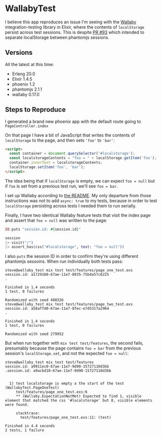 # WallabyTest

I believe this app reproduces an issue I'm seeing with the [Wallaby](https://github.com/keathley/wallaby) integration-testing library in Elixir, where the contents of `localStorage` persist across test sessions. This is despite [PR #93](https://github.com/keathley/wallaby/pull/93) which intended to separate localStorage between phantomjs sessions.

## Versions

All the latest at this time:

- Erlang 20.0
- Elixir 1.4.5
- phoenix 1.2
- phantomjs 2.1.1
- wallaby 0.17.0

## Steps to Reproduce

I generated a brand new phoenix app with the default route going to `PageController.index`

On that page I have a bit of JavaScript that writes the contents of `localStorage` to the page, and then sets `'foo'` to `'bar'`:

```html
<script>
  const container = document.querySelector('#localstorage');
  const localstorageContents = "foo = " + localStorage.getItem('foo');
  container.innerText = localstorageContents;
  localStorage.setItem('foo', 'bar');
</script>
```

The idea being that if `localStorage` is empty, we can expect `foo = null` but if `foo` is set from a previous test run, we'll see `foo = bar`.

I set up Wallaby according to [the README](https://github.com/keathley/wallaby/blob/master/README.md#setup). My only departure from those instructions was not to add `async: true` to my tests, because in order to test `localStorage` persisting across tests I needed them to run serially.

Finally, I have two identical Wallaby feature tests that visit the index page and assert that `foo = null` was written to the page:

```elixir
IO.puts "session.id: #{session.id}"

session
|> visit("/")
|> assert_has(css("#localstorage", text: "foo = null"))
```

I also `puts` the session ID in order to confirm they're using different phantomjs sessoins. When run individually both tests pass:

```
steve@wallaby_test mix test test/features/page_one_test.exs
session.id: a1729160-67ae-11e7-8935-75b4a57c6225
.

Finished in 1.4 seconds
1 test, 0 failures

Randomized with seed 480326
steve@wallaby_test mix test test/features/page_two_test.exs
session.id: a58affd0-67ae-11e7-8fec-e7d5317a2964
.

Finished in 1.4 seconds
1 test, 0 failures

Randomized with seed 279952
```

But when run together with `mix test test/features`, the second fails, presumably because the page contains `foo = bar` from the previous session's `localStorage.set`, and not the expected `foo = null`:

```
steve@wallaby_test mix test test/features
session.id: a9911ec0-67ae-11e7-9d90-15727110d3bb
.session.id: a9acbd10-67ae-11e7-9d90-15727110d3bb


  1) test localstorage is empty a the start of the test (WallabyTest.PageOneTest)
     test/features/page_one_test.exs:6
     ** (Wallaby.ExpectationNotMet) Expected to find 1, visible element that matched the css '#localstorage' but 0, visible elements were found.

     stacktrace:
       test/features/page_one_test.exs:11: (test)

Finished in 4.4 seconds
2 tests, 1 failure
```
